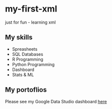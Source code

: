 # my-first-xml
just for fun - learning xml

## My skills
- Spreasheets
- SQL Databases
- R Programming
- Python Programming
- Dashboard
- Stats & ML

## My portoflios

Please see my Google Data Studio dashboard [here](http:ww.google.co.th)
